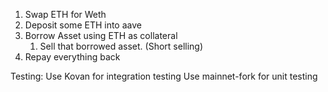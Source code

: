 1. Swap ETH for Weth
2. Deposit some ETH into aave
3. Borrow Asset using ETH as collateral
    1. Sell that borrowed asset. (Short selling)
4. Repay everything back

Testing:
    Use Kovan for integration testing
    Use mainnet-fork for unit testing